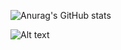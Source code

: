 
![Anurag's GitHub stats](https://github-readme-stats.vercel.app/api?username=anderson-lnrd&show_icons=true&theme=dark)

![Alt text](https://spotify-recently-played-readme.vercel.app/api?user=ljbmkmgs31b3coy5yamo6k2ea)
